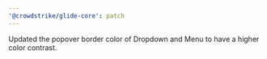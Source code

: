 ```yaml
---
'@crowdstrike/glide-core': patch
---
```


Updated the popover border color of Dropdown and Menu to have a higher color contrast.
